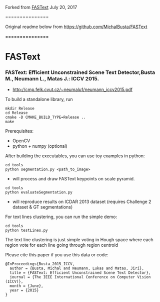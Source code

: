 Forked from [FASText](https://github.com/MichalBusta/FASText) July 20, 2017

===============

Original readme below from https://github.com/MichalBusta/FASText

===============

# FASText

### FASText: Efficient Unconstrained Scene Text Detector,Busta M., Neumann L., Matas J.:  ICCV 2015.
  - http://cmp.felk.cvut.cz/~neumalu1/neumann_iccv2015.pdf

To build a standalone library, run
```
mkdir Release
cd Release
cmake -D CMAKE_BUILD_TYPE=Release ..
make
```
Prerequisites:
  - OpenCV
  - python + numpy (optional)

After building the executables, you can use toy examples in python:
```
cd tools
python segmentation.py <path_to_image>
```
  - will process and draw FASText keypoints on scale pyramid.

```
cd tools
python evaluateSegmentation.py
```
  - will reproduce results on ICDAR 2013 dataset (requires Challenge 2 dataset & GT segmentations)

For text lines clustering, you can run the simple demo:
```
cd tools
python testLines.py
```
The text line clustering is just simple voting in Hough space where each region vote for each line going through region centroid

Please cite this paper if you use this data or code:
```
@InProceedings{Busta_2015_ICCV,
  author = {Busta, Michal and Neumann, Lukas and Matas, Jiri},
  title = {FASText: Efficient Unconstrained Scene Text Detector},
  journal = {The IEEE International Conference on Computer Vision (ICCV)},
  month = {June},
  year = {2015}
}
```
